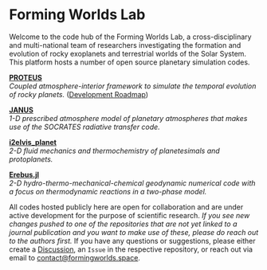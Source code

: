 # Forming Worlds Lab

Welcome to the code hub of the Forming Worlds Lab, a cross-disciplinary and multi-national team of researchers investigating the formation and evolution of rocky exoplanets and terrestrial worlds of the Solar System. This platform hosts a number of open source planetary simulation codes.

[**PROTEUS**](https://github.com/FormingWorlds/PROTEUS)  
*Coupled atmosphere-interior framework to simulate the temporal evolution of rocky planets.*
([Development Roadmap](https://github.com/orgs/FormingWorlds/projects/7))
 
[**JANUS**](https://github.com/FormingWorlds/JANUS)  
*1-D prescribed atmosphere model of planetary atmospheres that makes use of the SOCRATES radiative transfer code.*
 
[**i2elvis_planet**](https://github.com/FormingWorlds/i2elvis_planet)  
*2-D fluid mechanics and thermochemistry of planetesimals and protoplanets.*

[**Erebus.jl**](https://github.com/FormingWorlds/Erebus.jl)  
*2-D hydro-thermo-mechanical-chemical geodynamic numerical code with a focus on thermodynamic reactions in a two-phase model.*

All codes hosted publicly here are open for collaboration and are under active development for the purpose of scientific research. _If you see new changes pushed to one of the repositories that are not yet linked to a journal publication and you want to make use of these, please do reach out to the authors first._ If you have any questions or suggestions, please either create a [Discussion](https://github.com/orgs/FormingWorlds/discussions), an `Issue` in the respective repository, or reach out via email to contact@formingworlds.space.
